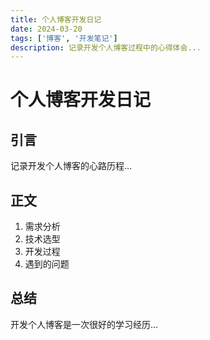 ```yaml
---
title: 个人博客开发日记
date: 2024-03-20
tags: ['博客', '开发笔记']
description: 记录开发个人博客过程中的心得体会...
---
```


# 个人博客开发日记

## 引言
记录开发个人博客的心路历程...

## 正文
1. 需求分析
2. 技术选型
3. 开发过程
4. 遇到的问题

## 总结
开发个人博客是一次很好的学习经历... 